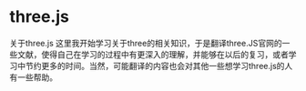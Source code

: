 # three.js
关于three.js
这里我开始学习关于three的相关知识，于是翻译three.JS官网的一些文献，使得自己在学习的过程中有更深入的理解，并能够在以后的复习，或者学习中节约更多的时间。当然，可能翻译的内容也会对其他一些想学习three.js的人有一些帮助。
